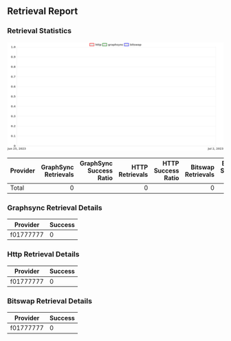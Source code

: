 ## Retrieval Report
### Retrieval Statistics
<img src="https://raw.githubusercontent.com/data-preservation-programs/filplus-checker-assets/main/filecoin-project/filecoin-plus-large-datasets/issues/1051/1688008467981.png"/>

| Provider | GraphSync Retrievals | GraphSync Success Ratio | HTTP Retrievals | HTTP Success Ratio | Bitswap Retrievals | Bitswap Success Ratio |
| :------- | -------------------: | ----------------------: | --------------: | -----------------: | -----------------: | --------------------: |
| Total    |                    0 |                         |               0 |                    |                  0 |                       |

### Graphsync Retrieval Details
| Provider  | Success |
| --------- | ------- |
| f01777777 | 0       |

### Http Retrieval Details
| Provider  | Success |
| --------- | ------- |
| f01777777 | 0       |

### Bitswap Retrieval Details
| Provider  | Success |
| --------- | ------- |
| f01777777 | 0       |
